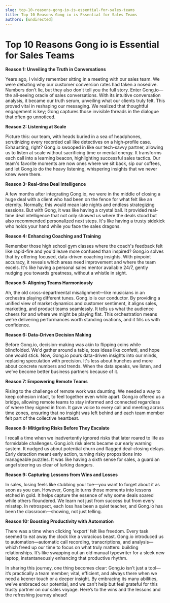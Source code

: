 ```yaml
---
slug: top-10-reasons-gong-io-is-essential-for-sales-teams
title: Top 10 Reasons Gong io is Essential for Sales Teams
authors: [undirected]
---
```



# Top 10 Reasons Gong io is Essential for Sales Teams

**Reason 1: Unveiling the Truth in Conversations**

Years ago, I vividly remember sitting in a meeting with our sales team. We were debating why our customer conversion rates had taken a nosedive. Numbers don't lie, but they also don't tell you the full story. Enter Gong.io—the all-seeing oracle of sales conversations. With its intuitive conversation analysis, it became our truth serum, unveiling what our clients truly felt. This proved vital in reshaping our messaging. We realized that thoughtful engagement is key; Gong captures those invisible threads in the dialogue that often go unnoticed.

**Reason 2: Listening at Scale**

Picture this: our team, with heads buried in a sea of headphones, scrutinizing every recorded call like detectives on a high-profile case. Exhausting, right? Gong.io swooped in like our tech-savvy partner, allowing us to listen at scale without sacrificing time or mental energy. It transforms each call into a learning beacon, highlighting successful sales tactics. Our team's favorite moments are now ones where we sit back, sip our coffees, and let Gong.io do the heavy listening, whispering insights that we never knew were there.

**Reason 3: Real-time Deal Intelligence**

A few months after integrating Gong.io, we were in the middle of closing a huge deal with a client who had been on the fence for what felt like an eternity. Normally, this would mean late nights and endless strategizing sessions. But with Gong, it was like having a crystal ball. It provided real-time deal intelligence that not only showed us where the deals stood but also recommended personalized next steps. It's like having a trusty sidekick who holds your hand while you face the sales dragons.

**Reason 4: Enhancing Coaching and Training**

Remember those high school gym classes where the coach's feedback felt like rapid-fire and you'd leave more confused than inspired? Gong.io solves that by offering focused, data-driven coaching insights. With pinpoint accuracy, it reveals which areas need improvement and where the team excels. It's like having a personal sales mentor available 24/7, gently nudging you towards greatness, without a whistle in sight.

**Reason 5: Aligning Teams Harmoniously**

Ah, the old cross-departmental misalignment—like musicians in an orchestra playing different tunes. Gong.io is our conductor. By providing a unified view of market dynamics and customer sentiment, it aligns sales, marketing, and product teams seamlessly. It tells us what the audience cheers for and where we might be playing flat. This orchestration means we're delivering performances worth standing ovations, and it fills us with confidence.

**Reason 6: Data-Driven Decision Making**

Before Gong.io, decision-making was akin to flipping coins while blindfolded. We'd gather around a table, toss ideas like confetti, and hope one would stick. Now, Gong.io pours data-driven insights into our minds, replacing speculation with precision. It's less about hunches and more about concrete numbers and trends. When the data speaks, we listen, and we've become better business partners because of it.

**Reason 7: Empowering Remote Teams**

Rising to the challenge of remote work was daunting. We needed a way to keep cohesion intact, to feel together even while apart. Gong.io offered us a bridge, allowing remote teams to stay informed and connected regardless of where they signed in from. It gave voice to every call and meeting across time zones, ensuring that no insight was left behind and each team member felt part of the collective heartbeat.

**Reason 8: Mitigating Risks Before They Escalate**

I recall a time when we inadvertently ignored risks that later roared to life as formidable challenges. Gong.io’s risk alerts became our early warning system. It nudged us about potential churn and flagged deal-closing delays. Early detection meant early action, turning risky propositions into manageable puzzles. It was like having a sixth sense for sales, a guardian angel steering us clear of lurking dangers.

**Reason 9: Capturing Lessons from Wins and Losses**

In sales, losing feels like stubbing your toe—you want to forget about it as soon as you can. However, Gong.io turns those moments into lessons etched in gold. It helps capture the essence of why some deals soared while others floundered. We learn not just from success but from every misstep. In retrospect, each loss has been a quiet teacher, and Gong.io has been the classroom—showing, not just telling.

**Reason 10: Boosting Productivity with Automation**

There was a time when clicking 'export' felt like freedom. Every task seemed to eat away the clock like a voracious beast. Gong.io introduced us to automation—automatic call recording, transcriptions, and analysis—which freed up our time to focus on what truly matters: building relationships. It’s like swapping out an old manual typewriter for a sleek new laptop, instantaneously enhancing that productive rhythm.

In sharing this journey, one thing becomes clear: Gong.io isn’t just a tool—it’s practically a team member; vital, efficient, and always there when we need a keener touch or a deeper insight. By embracing its many abilities, we’ve embraced our potential, and we can't help but feel grateful for this trusty partner on our sales voyage. Here’s to the wins and the lessons and the refreshing journey ahead!


